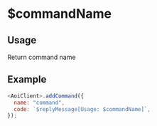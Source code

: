 # $commandName

## Usage

Return command name

## Example

```javascript
<AoiClient>.addCommand({
  name: "command",
  code: `$replyMessage[Usage: $commandName]`,
});
```
